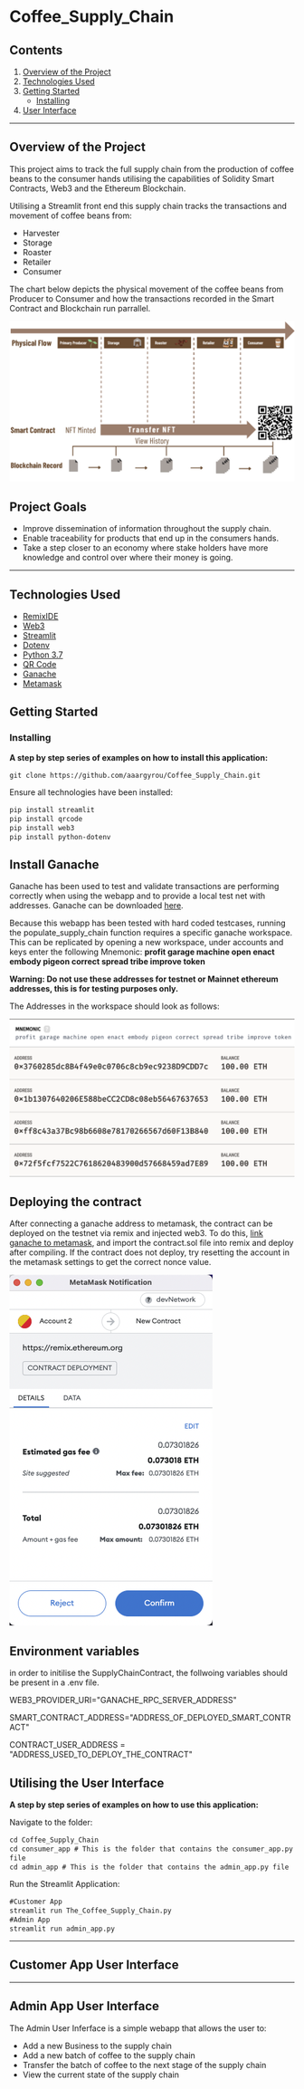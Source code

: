 # Coffee_Supply_Chain

## Contents
1. [Overview of the Project](#overview-of-the-project)
2. [Technologies Used](#technologies-used)
3. [Getting Started](#getting-started)
    * [Installing](#installing)
4. [User Interface](#utilising-the-user-interface)


---
## Overview of the Project

This project aims to track the full supply chain from the production of coffee beans to the consumer hands utilising the capabilities of Solidity Smart Contracts, Web3 and the Ethereum Blockchain. 

Utilising a Streamlit front end this supply chain tracks the transactions and movement of coffee beans from:
* Harvester
* Storage
* Roaster
* Retailer
* Consumer

The chart below depicts the physical movement of the coffee beans from Producer to Consumer and how the transactions recorded in the Smart Contract and Blockchain run parrallel. 

![Flow Chart](./Images/flow_structure.png)


## Project Goals
* Improve dissemination of information throughout the supply chain.
* Enable traceability for products that end up in the consumers hands.
* Take a step closer to an economy where stake holders have more knowledge and  control over where their money is going.

---

## Technologies Used

* [RemixIDE](https://remix-project.org/)
* [Web3](https://web3py.readthedocs.io/en/stable)
* [Streamlit](https://streamlit.io/)
* [Dotenv](https://pypi.org/project/python-dotenv/)
* [Python 3.7]()
* [QR Code](https://pypi.org/project/qrcode/)
* [Ganache](https://trufflesuite.com/ganache/)
* [Metamask](https://metamask.io/)


## Getting Started
### Installing
**A step by step series of examples on how to install this application:**

	git clone https://github.com/aaargyrou/Coffee_Supply_Chain.git

Ensure all technologies have been installed:

    pip install streamlit
    pip install qrcode
    pip install web3
    pip install python-dotenv

## Install Ganache
Ganache has been used to test and validate transactions are performing correctly when using the webapp and to provide a local test net with addresses. 
Ganache can be downloaded [here](https://trufflesuite.com/ganache/).

Because this webapp has been tested with hard coded testcases, running the populate_supply_chain function requires a specific ganache workspace. This can be replicated by opening a new workspace, under accounts and keys enter the following Mnemonic: **profit garage machine open enact embody pigeon correct spread tribe improve token**

**Warning: Do not use these addresses for testnet or Mainnet ethereum addresses, this is for testing purposes only.**

The Addresses in the workspace should look as follows:

![ganache_addresses](Images/ganache_screenshot.png)


## Deploying the contract
After connecting a ganache address to metamask, the contract can be deployed on the testnet via remix and injected web3. To do this, [link ganache to metamask](https://dapp-world.com/blogs/01/how-to-connect-ganache-with-metamask-and-deploy-smart-contracts-on-remix-without-1619847868947), and import the contract.sol file into remix and deploy after compiling. If the contract does not deploy, try resetting the account in the metamask settings to get the correct nonce value.

![metamask](Images/contract_deploy.png)


## Environment variables
in order to initilise the SupplyChainContract, the follwoing variables should be present in a .env 
file.

WEB3_PROVIDER_URI="GANACHE_RPC_SERVER_ADDRESS"

SMART_CONTRACT_ADDRESS="ADDRESS_OF_DEPLOYED_SMART_CONTRACT"

CONTRACT_USER_ADDRESS = "ADDRESS_USED_TO_DEPLOY_THE_CONTRACT"

## Utilising the User Interface
**A step by step series of examples on how to use this application:**

Navigate to the folder:

    cd Coffee_Supply_Chain
    cd consumer_app # This is the folder that contains the consumer_app.py file
    cd admin_app # This is the folder that contains the admin_app.py file


Run the Streamlit Application:

    #Customer App
    streamlit run The_Coffee_Supply_Chain.py
    #Admin App
    streamlit run admin_app.py

---

## Customer App User Interface


---
## Admin App User Interface
The Admin User Inferface is a simple webapp that allows the user to:
* Add a new Business to the supply chain
* Add a new batch of coffee to the supply chain
* Transfer the batch of coffee to the next stage of the supply chain
* View the current state of the supply chain
